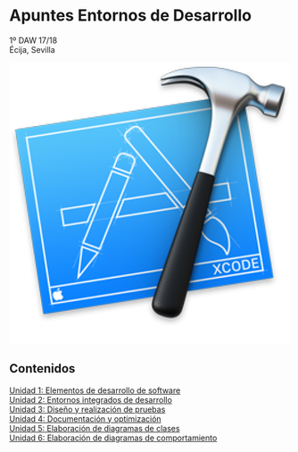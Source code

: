# Apuntes Entornos de Desarrollo

1º DAW 17/18  
Écija, Sevilla

![Entornos de desarrollo](img/logo.png)

## Contenidos

[Unidad 1: Elementos de desarrollo de software](1.ELEMENTOS.md)  
[Unidad 2: Entornos integrados de desarrollo](2.ENTORNOS.md)  
[Unidad 3: Diseño y realización de pruebas](3.PRUEBAS.md)  
[Unidad 4: Documentación y optimización](4.DOCUMENTACION.md)  
[Unidad 5: Elaboración de diagramas de clases](5.DIAGRAMAS_CLASES.md)  
[Unidad 6: Elaboración de diagramas de comportamiento](6.DIAGRAMAS_COMPORTAMIENTOS.md)  
